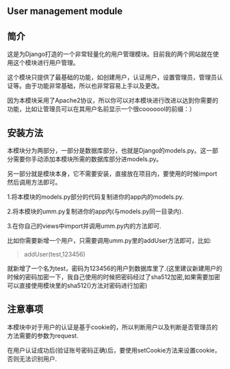 User management module
---

简介
---
这是为Django打造的一个非常轻量化的用户管理模块。目前我的两个网站就在使用这个模块进行用户管理。

这个模块只提供了最基础的功能，如创建用户，认证用户，设置管理员，管理员认证等。由于功能非常基础，所以也非常容易上手以及更改。

因为本模块采用了Apache2协议，所以你可以对本模块进行改进以达到你需要的功能，比如让管理员可以在其用户名前显示一个很cooooool的前缀：）

安装方法
---
本模块分为两部分，一部分是数据库部分，也就是Django的models.py。这一部分需要你手动添加本模块所需的数据库部分进models.py。

另一部分就是模块本身，它不需要安装，直接放在项目内，要使用的时候import然后调用方法即可。

1.将本模块的models.py部分的代码复制进你的app内的models.py.

2.将本模块的umm.py复制进你的app内(与models.py同一目录内).

3.在你自己的views中import并调用umm.py内的方法即可.

比如你需要新增一个用户，只需要调用umm.py里的addUser方法即可，比如:
>addUser(test,123456)

就新增了一个名为test，密码为123456的用户到数据库里了.(这里建议新建用户的时候的密码加密一下，我自己使用的时候把密码经过了sha512加密,如果需要加密可以直接使用模块里的sha512()方法对密码进行加密)

注意事项
---
本模块中对于用户的认证是基于cookie的，所以判断用户以及判断是否管理员的方法需要的参数为request. 

在用户认证成功后(验证账号密码正确)后，要使用setCookie方法来设置cookie，否则无法识别用户.

